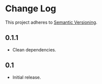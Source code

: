 # Change Log
This project adheres to [Semantic Versioning](http://semver.org/).

## 0.1.1
* Clean dependencies.

## 0.1
* Initial release.
